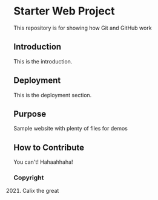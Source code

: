 # Starter Web Project

This repository is for showing how Git and GitHub work

## Introduction

This is the introduction.

## Deployment

This is the deployment section.

## Purpose

Sample website with plenty of files for demos

## How to Contribute

You can't! Hahaahhaha!

### Copyright
2021. Calix the great